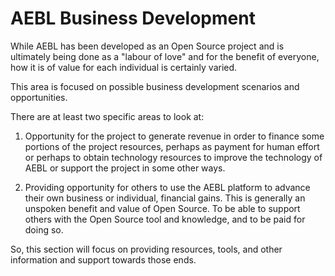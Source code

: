 AEBL Business Development
=========================

While AEBL has been developed as an Open Source project and is ultimately being done as a "labour of love" and for the benefit of everyone, how it is of value for each individual is certainly varied.

This area is focused on possible business development scenarios and opportunities.

There are at least two specific areas to look at:

1) Opportunity for the project to generate revenue in order to finance some portions of the project resources, perhaps as payment for human effort or perhaps to obtain technology resources to improve the technology of AEBL or support the project in some other ways.

2) Providing opportunity for others to use the AEBL platform to advance their own business or individual, financial gains.  This is generally an unspoken benefit and value of Open Source.  To be able to support others with the Open Source tool and knowledge, and to be paid for doing so.

So, this section will focus on providing resources, tools, and other information and support towards those ends.
